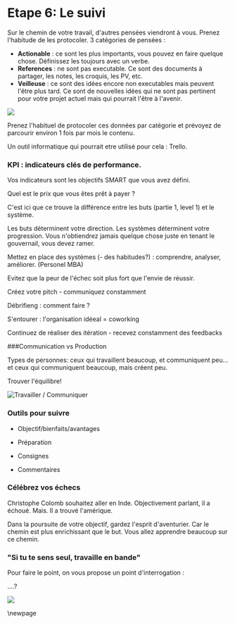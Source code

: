 # Etape 6: Le suivi

Sur le chemin de votre travail, d'autres pensées viendront à vous. Prenez l'habitude de les protocoler. 3 catégories de pensées : 

- **Actionable** : ce sont les plus importants, vous pouvez en faire quelque chose. Définissez les toujours avec un verbe. 
- **References** : ne sont pas executable. Ce sont des documents à partager, les notes, les croquis, les PV, etc.
- **Veilleuse** : ce sont des idées encore non executables mais peuvent l'être plus tard. Ce sont de nouvelles idées qui ne sont pas pertinent pour votre projet actuel mais qui pourrait l'être à l'avenir. 

![](../contents/img/tasks-priorities-level6.gif)

Prenez l'habituel de protocoler ces données par catégorie et prévoyez de parcourir environ 1 fois par mois le contenu. 

Un outil informatique qui pourrait etre utilisé pour cela : Trello.

### KPI : indicateurs clés de performance. 

Vos indicateurs sont les objectifs SMART que vous avez défini. 

Quel est le prix que vous êtes prêt à payer ? 

C'est ici que ce trouve la différence entre les buts (partie 1, level 1) et le système. 

Les buts déterminent votre direction. Les systèmes déterminent votre progression. Vous n'obtiendrez jamais quelque chose juste en tenant le gouvernail, vous devez ramer. 

Mettez en place des  systèmes (- des habitudes?) : comprendre, analyser, améliorer. (Personel MBA)


Evitez que la peur de l'échec soit plus fort que l'envie de réussir.

Créez votre pitch - communiquez constamment

Débrifieng :  comment faire ? 

S'entourer : l'organisation idéeal = coworking

Continuez de réaliser des itération - recevez constamment des feedbacks 


###Communication vs Production

Types de personnes: ceux qui travaillent beaucoup, et communiquent peu... et ceux qui communiquent beaucoup, mais créent peu.

Trouver l'équilibre!

![Travailler / Communiquer](../contents/img/travailler-communiquer.png)



### Outils pour suivre 

- Objectif/bienfaits/avantages

- Préparation

- Consignes

- Commentaires


### Célébrez vos échecs 

Christophe Colomb souhaitez aller en Inde. Objectivement parlant, il a échoué. Mais. Il a trouvé l'amérique. 

Dans la poursuite de votre objectif, gardez l'esprit d'aventurier. Car le chemin est plus enrichissant que le but. Vous allez apprendre beaucoup sur ce chemin. 

### "Si tu te sens seul, travaille en bande"

Pour faire le point, on vous propose un point d'interrogation : 

....? 

![](../contents/img/process-think-make-check.png)


\newpage